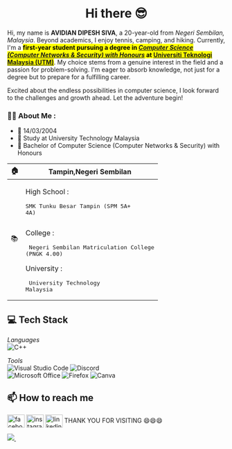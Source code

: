<h1 align="center">Hi there 😎</h1>

Hi, my name is <b>AVIDIAN DIPESH SIVA</b>, a 20-year-old from <em>Negeri Sembilan, Malaysia</em>. Beyond academics, I enjoy tennis, camping, and hiking.
Currently, I'm a <b><mark>first-year student pursuing a degree in *[Computer Science (Computer Networks & Security) with Honours]((https://comp.utm.my/secrh/))* at **[Universiti Teknologi Malaysia (UTM)](https://www.utm.my/)**</mark></b>.  My choice stems from a genuine interest in the field and a passion for problem-solving. I'm eager to absorb knowledge, not just for a degree but to prepare for a fulfilling career.

Excited about the endless possibilities in computer science, I look forward to the challenges and growth ahead. Let the adventure begin!


### :man_technologist: About Me :

- 📆 14/03/2004
- 🏫 Study at University Technology Malaysia
- 📝 Bachelor of Computer Science (Computer Networks & Security) with Honours


|:house:| Tampin,Negeri Sembilan|
|--|--|
   | :books: |<p>High School :<pre>SMK Tunku Besar Tampin (SPM 5A+ 4A)</p></pre><p>College :<pre> Negeri Sembilan Matriculation College (PNGK 4.00)</pre></p> <p>University :<pre> University Technology Malaysia </pre>|

## 💻 Tech Stack
*Languages*  
![C++](https://img.shields.io/badge/c++-%2300599C.svg?style=for-the-badge&logo=c%2B%2B&logoColor=white)

*Tools*  
![Visual Studio Code](https://img.shields.io/badge/Visual%20Studio%20Code-0078d7.svg?style=for-the-badge&logo=visual-studio-code&logoColor=white)
![Discord](https://img.shields.io/badge/Discord-5865F2?style=for-the-badge&logo=discord&logoColor=white)  
![Microsoft Office](https://img.shields.io/badge/Microsoft_Office-D83B01?style=for-the-badge&logo=microsoft-office&logoColor=white)
![Firefox](https://img.shields.io/badge/Firefox-FF7139?style=for-the-badge&logo=Firefox-Browser&logoColor=white)
![Canva](https://img.shields.io/badge/Canva-%2300C4CC.svg?style=for-the-badge&logo=Canva&logoColor=white) 


## 📫 How to reach me
<p align="left">
 <a href="https://www.facebook.com" target="blank"><img align="center" src="https://raw.githubusercontent.com/rahuldkjain/github-profile-readme-generator/master/src/images/icons/Social/facebook.svg" alt="facebook.com/" height="30" width="40" /></a>
<a href="https://www.instagram.com/avi1__/" target="blank"><img align="center" src="https://raw.githubusercontent.com/rahuldkjain/github-profile-readme-generator/master/src/images/icons/Social/instagram.svg" alt="instagram.com/wernjie_/" height="30" width="40" /></a>
<a href="https://www.linkedin.com/in/avidian-dipesh-43900a2b0/" target="blank"><img align="center" src="https://raw.githubusercontent.com/rahuldkjain/github-profile-readme-generator/master/src/images/icons/Social/linked-in-alt.svg" alt="linkedin.com/in/yong-wern-jie-0a5b90261" height="30" width="40" /></a>
THANK YOU FOR VISITING 😄😄😄

</p>
 <a href="mailto:avidian22@gmail.com"><img src="https://img.shields.io/badge/avidian22@gmail.com-D14836?style=flat&logo=gmail&logoColor=white"> </a>
